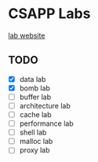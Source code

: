 # CSAPP Labs

[lab website](http://csapp.cs.cmu.edu/2e/labs.html)

## TODO
- [x] data lab
- [x] bomb lab
- [ ] buffer lab
- [ ] architecture lab
- [ ] cache lab
- [ ] performance lab
- [ ] shell lab
- [ ] malloc lab
- [ ] proxy lab
